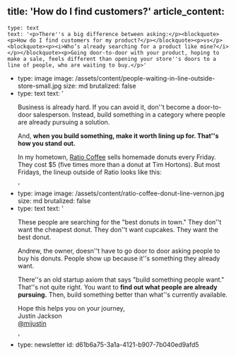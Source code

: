 title: 'How do I find customers?'
article_content:
  -
    type: text
    text: '<p>There''s a big difference between asking:</p><blockquote><p>How do I find customers for my product?</p></blockquote><p>vs</p><blockquote><p><i>Who’s already searching for a product like mine?</i></p></blockquote><p>Going door-to-door with your product, hoping to make a sale, feels different than opening your store''s doors to a line of people, who are waiting to buy.</p>'
  -
    type: image
    image: /assets/content/people-waiting-in-line-outside-store-small.jpg
    size: md
    brutalized: false
  -
    type: text
    text: '<p>Business is already hard. If you can avoid it, don''t become a door-to-door salesperson. Instead, build something in a category where people are already pursuing a solution.</p><p>And, <b>when you build something, make it worth lining up for. That''s how you stand out.</b></p><p>In my hometown, <a href="https://www.ratiocoffee.ca/">Ratio Coffee</a> sells homemade donuts every Friday. They cost $5 (five times more than a donut at Tim Hortons).&nbsp;But most Fridays, the lineup outside of Ratio looks like this:</p>'
  -
    type: image
    image: /assets/content/ratio-coffee-donut-line-vernon.jpg
    size: md
    brutalized: false
  -
    type: text
    text: '<p>These people are searching for the "best donuts in town." They don''t want the cheapest donut. They don''t want cupcakes. They want the best donut.</p><p>Andrew, the owner, doesn''t have to go door to door asking people to buy his donuts. People show up because it''s something they already want.</p><p>There''s an old startup axiom that says "build something people want." That''s not quite right. You want to <b>find out what people are already pursuing.</b>&nbsp;Then, build something better than what''s currently available.</p><p>Hope this helps you on your journey,<br>Justin Jackson<br><a href="https://twitter.com/mijustin">@mijustin</a></p>'
  -
    type: newsletter
id: d61b6a75-3a1a-4121-b907-7b040ed9afd5
